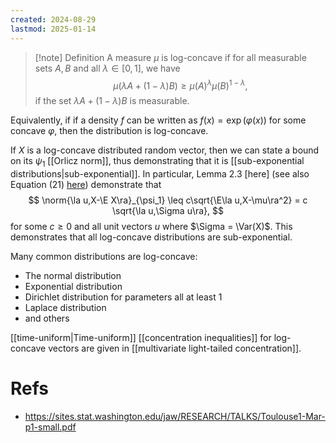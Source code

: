 ```yaml
---
created: 2024-08-29
lastmod: 2025-01-14
---
```


> [!note] Definition
> A measure $\mu$ is log-concave if for all measurable sets $A, B$ and all $\lambda\in[0,1]$, we have
> $$
> \mu(\lambda A + (1-\lambda)B) \geq \mu(A)^\lambda \mu(B)^{1-\lambda},
> $$
> if the set $\lambda A + (1-\lambda)B$ is measurable. 

Equivalently, if if a density $f$ can be written as $f(x) = \exp(\varphi(x))$ for some concave $\varphi$, then the distribution is log-concave.  

If $X$ is a log-concave distributed random vector, then we can state a bound on its $\psi_1$ [[Orlicz norm]], thus demonstrating that it is [[sub-exponential distributions|sub-exponential]]. In particular, Lemma 2.3 [here] (see also Equation (21) [here](https://arxiv.org/pdf/2108.08198)) demonstrate that 
$$
\norm{\la u,X-\E X\ra}_{\psi_1} \leq c\sqrt{\E\la u,X-\mu\ra^2} = c \sqrt{\la u,\Sigma u\ra},
$$
for some $c\geq 0$ and all unit vectors $u$ where $\Sigma = \Var(X)$. This demonstrates that all log-concave distributions are sub-exponential.  

Many common distributions are log-concave: 
- The normal distribution 
- Exponential distribution 
- Dirichlet distribution for parameters all at least 1 
- Laplace distribution 
- and others 

[[time-uniform|Time-uniform]] [[concentration inequalities]] for log-concave vectors are given in [[multivariate light-tailed concentration]]. 

# Refs 
- https://sites.stat.washington.edu/jaw/RESEARCH/TALKS/Toulouse1-Mar-p1-small.pdf

